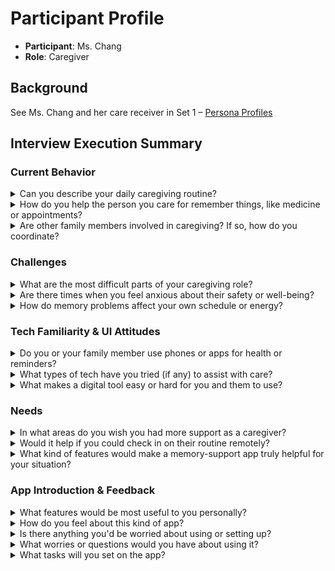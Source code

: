 # Participant Profile

- **Participant**: Ms. Chang
- **Role**: Caregiver

## Background

See Ms. Chang and her care receiver in Set 1 – [Persona Profiles](personas_design.md)

## Interview Execution Summary

### Current Behavior

<details>
<summary>Can you describe your daily caregiving routine?</summary>

During the week, I check in with my father multiple times a day through phone calls and short voice messages. I ask how he's feeling, what he's eaten, and whether he's done basic things like making tea or turning off the stove. I visit him in person every weekend to assess how he's really doing and help with tasks that might be slipping through the cracks.

</details>

<details>
<summary>How do you help the person you care for remember things, like medicine or appointments?</summary>

Because he doesn't acknowledge his memory loss, I have to be subtle. I'll call before an appointment and say something like, "Just checking if you're still up for our plan today," rather than reminding him he forgot. I also try to leave visual cues when I visit — like writing on a calendar or leaving appointment notes near the TV or kettle.

</details>

<details>
<summary>Are other family members involved in caregiving? If so, how do you coordinate?</summary>

Yes. My sister-in-law, Mrs. Chang, lives with him and manages his meals and basic safety around the house. We keep in touch over the phone or by text to coordinate visits or handle anything urgent. She handles the daily physical caregiving, and I provide emotional support and oversee bigger concerns, like appointments or changes in behavior.

</details>

### Challenges

<details>
<summary>What are the most difficult parts of your caregiving role?</summary>

His stubbornness is the hardest part. He refuses to go to the doctor or admit anything is wrong, which limits what we can do. Also, the repetition in our conversations can be emotionally draining, though I try to stay patient.

</details>

<details>
<summary>Are there times when you feel anxious about their safety or well-being?</summary>

Yes — especially during the week when I'm not there. I worry he'll leave the stove on, fall, or not eat properly. His hearing loss adds to the concern, because if he doesn't hear something (like a knock or phone ring), he might miss help.

</details>

<details>
<summary>How do memory problems affect your own schedule or energy?</summary>

They increase the time I spend checking in and second-guessing things. I'll often have to repeat conversations or drive out unexpectedly when something seems off. Emotionally, it's tiring to always be "on alert."

</details>

### Tech Familiarity & UI Attitudes

<details>
<summary>Do you or your family member use phones or apps for health or reminders?</summary>

I do — I use my phone calendar and reminders to keep track of his appointments. He only uses his phone for voice calls and WhatsApp audio messages. That's it.

</details>

<details>
<summary>What types of tech have you tried (if any) to assist with care?</summary>

We haven't tried much, honestly. I've looked into some devices, but nothing feels usable for his level of tech comfort. Even something like a smart speaker is a stretch for him.

</details>

<details>
<summary>What makes a digital tool easy or hard for you and them to use?</summary>

For me: if it syncs across devices and gives me updates without needing too much input, it's helpful.
For him: if it's visual, automatic, and doesn't require tapping buttons or navigating menus. If there's too much complexity, he won't engage with it.

</details>

### Needs

<details>
<summary>In what areas do you wish you had more support as a caregiver?</summary>

Remote monitoring — knowing if he's eaten, taken his pills, or turned off the stove.
Emotional support or connection tools for him — he's isolated and doesn't socialize much.
A way to bridge communication when I'm not around, especially as his memory declines.

</details>

<details>
<summary>Would it help if you could check in on their routine remotely?</summary>

Absolutely. If I could see simple indicators — like when he made tea, watched TV, or moved around — I'd feel more confident leaving him alone during the week.

</details>

<details>
<summary>What kind of features would make a memory-support app truly helpful for your situation?</summary>

Passive tracking (e.g., motion sensors or activity updates)
A way for me to send him gentle reminders that feel like "chat messages"
Shared schedules that I could update and he could see without much effort
Voice-based reminders that use my voice or a familiar tone
Alerts to me if he doesn't engage with something by a certain time

</details>

### App Introduction & Feedback

<details>
<summary>What features would be most useful to you personally?</summary>

Voice-based alerts or messages I can record
Real-time activity updates
A shared dashboard for tracking meals, meds, or routines
A simple caregiver log I could update after visits

</details>

<details>
<summary>How do you feel about this kind of app?</summary>

Hopeful — it sounds like something that could give me more peace of mind and reduce repetitive phone calls. But it has to be very, very simple for him or he won't use it.

</details>

<details>
<summary>Is there anything you'd be worried about using or setting up?</summary>

Yes — the setup process. If it involves configuring multiple devices or teaching him something new, it might not work. I'd need to do everything on my end and have it run passively for him.

</details>

<details>
<summary>What worries or questions would you have about using it?</summary>

Yes, if it's gentle and unobtrusive. I'd absolutely be open to testing something like this, especially if it helps me support him without making him feel "managed."

</details>

<details>
<summary>What tasks will you set on the app?</summary>

If I were using the memory-support app for my father, I'd set up simple, daily tasks that support his routine while respecting his independence and tech limitations. The goal would be to reinforce his sense of control while giving me quiet reassurance that he's okay.

### Morning Routine Tasks (6:00–9:00 a.m.)

- **"Did you make your tea?"**

  - **Time**: 6:30 a.m.
  - **Note**: A gentle voice reminder in my voice: "Morning, Baba. Did you make your tea yet?"
  - **Why**: He always makes tea, but this helps maintain routine and lets me know he's up.

- **"Have you eaten breakfast?"**
  - **Time**: 8:00 a.m.
  - **Note**: "Just checking — have you eaten anything this morning?"
  - **Why**: He sometimes forgets meals, and this opens the door for me to check in later.

### Daily Checkpoints

- **"Medication Check"** (if he were willing — currently not confirmed)

  - **Time**: 9:00 a.m. or whenever needed
  - **Note**: Light reminder in my voice: "Did you take your pills this morning?"
  - **Why**: Only if he agrees; currently he resists this, so I'd hold off until needed.

- **"Stretch or walk around?"**
  - **Time**: 11:30 a.m.
  - **Note**: "You've been sitting for a while — stretch your legs?"
  - **Why**: To break up his long TV sessions and reduce sitting fatigue.

### Afternoon Check (12:00–2:00 p.m.)

- **"Lunch check-in"**
  - **Time**: 1:00 p.m.
  - **Note**: "Did you eat yet? What did Mrs. Chang cook today?"
  - **Why**: Keeps him engaged and aware of the time without sounding like a demand.

### Evening Routine (5:00–8:00 p.m.)

- **"Start winding down?"**
  - **Time**: 7:30 p.m.
  - **Note**: "Time to wind down for the evening. Want to watch something relaxing?"
  - **Why**: Sets a calming tone and marks the end of his day, helpful for routine anchoring.

### What I won't set (yet)

- **Complex task lists**
- **Medication alarms** (he resists reminders)
- **Anything requiring him to "check off" or interact with buttons**
- **Multiple notifications** — too many would make him annoyed or suspicious

</details>
